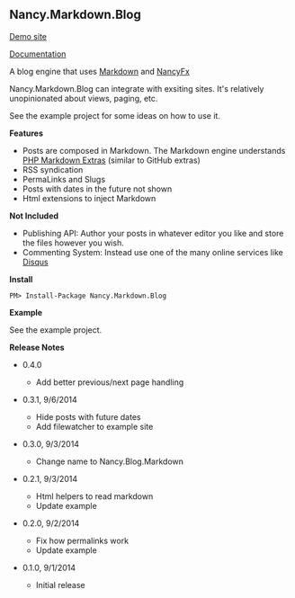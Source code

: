 ﻿## Nancy.Markdown.Blog ##

[Demo site](http://mike-ward.net)

[Documentation](https://github.com/mike-ward/Nancy.Markdown.Blog/wiki)

A blog engine that uses [Markdown](http://daringfireball.net/projects/markdown/syntax) and [NancyFx](http://NancyFx.org)

Nancy.Markdown.Blog can integrate with exsiting sites. It's relatively unopinionated about views, paging, etc.

See the example project for some ideas on how to use it.

**Features**

- Posts are composed in Markdown. The Markdown engine understands 
  [PHP Markdown Extras](https://michelf.ca/projects/php-markdown/extra/) (similar to GitHub extras)
- RSS syndication
- PermaLinks and Slugs
- Posts with dates in the future not shown
- Html extensions to inject Markdown

**Not Included**

- Publishing API: Author your posts in whatever editor you like and store the files however you wish.
- Commenting System: Instead use one of the many online services like [Disqus](https://disqus.com)


**Install**

    PM> Install-Package Nancy.Markdown.Blog

**Example**

See the example project.

**Release Notes**

- 0.4.0
  + Add better previous/next page handling

- 0.3.1, 9/6/2014
  + Hide posts with future dates
  + Add filewatcher to example site

- 0.3.0, 9/3/2014
  + Change name to Nancy.Blog.Markdown

- 0.2.1, 9/3/2014
  + Html helpers to read markdown
  + Update example

- 0.2.0, 9/2/2014
  + Fix how permalinks work
  + Update example

- 0.1.0, 9/1/2014
  + Initial release
